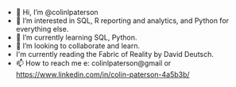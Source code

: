 - 👋 Hi, I’m @colinlpaterson
- 👀 I’m interested in SQL, R reporting and analytics, and Python for everything else.
- 🌱 I’m currently learning SQL, Python.
- 💞️ I’m looking to collaborate and learn.
- I'm currently reading the Fabric of Reality by David Deutsch.
- 📫 How to reach me e: colinlpaterson@gmail or https://www.linkedin.com/in/colin-paterson-4a5b3b/

<!---
colinlpaterson/colinlpaterson is a ✨ special ✨ repository because its `README.md` (this file) appears on your GitHub profile.
You can click the Preview link to take a look at your changes.
--->
